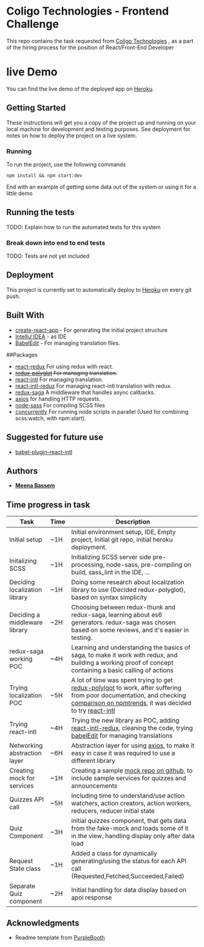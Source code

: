 # Coligo Technologies - Frontend Challenge
This repo contains the task requested from [Coligo Technologies](https://web.coligotech.com/) , as a part of the hiring process for the position of React/Front-End Developer

<!-- -->

# live Demo

You can find the live demo of the deployed app on [Heroku](https://frontend-challenge-coligo.herokuapp.com/).

## Getting Started

These instructions will get you a copy of the project up and running on your local machine for development and testing purposes. See deployment for notes on how to deploy the project on a live system.

<!--
### Prerequisites

What things you need to install the software and how to install them

```React/Frontend Developer
React/Frontend Developer

Give examples
```

### Installing

A step by step series of examples that tell you how to get a development env running

Say what the step will be

```
npm install && npm start:dev
```
-->


### Running

To run the project, use the following commands

```
npm install && npm start:dev
```




End with an example of getting some data out of the system or using it for a little demo

## Running the tests
TODO: Explain how to run the automated tests for this system

### Break down into end to end tests

TODO: Tests are not yet included

## Deployment
This project is currently set to automatically deploy to [Heroku](https://frontend-challenge-coligo.herokuapp.com/) on every git push.

## Built With
* [create-react-app](https://github.com/facebook/create-react-app) - For generating the initial project structure
* [IntelliJ IDEA](https://www.jetbrains.com/idea/) - as IDE
* [BabelEdit](https://www.codeandweb.com/babeledit) - For managing translation files.

##Packages
* [react-redux](https://github.com/reduxjs/react-redux) For using redux with react.
* <del>[redux-polyglot](https://github.com/Tiqa/redux-polyglot) For managing translation.</del>
* [react-intl](https://github.com/yahoo/react-intl) For managing translation.
* [react-intl-redux](https://github.com/ratson/react-intl-redux) For managing react-intl translation with redux.
* [redux-saga](https://github.com/redux-saga/redux-saga) A middleware that handles async callbacks.
* [axios](https://github.com/axios/axios) for handling HTTP requests.
* [node-sass](https://github.com/sass/node-sass) For compiling SCSS files
* [concurrently](https://github.com/kimmobrunfeldt/concurrently) For running node scripts in parallel (Used for combining scss:watch, with npm:start).

## Suggested for future use
* [babel-plugin-react-intl](https://github.com/yahoo/babel-plugin-react-intl) 


## Authors

* **[Meena Bassem](https://www.linkedin.com/in/meenabassem/)**

## Time progress in task

| Task |Time | Description|
|----|----|---|
|Initial setup| ~1H |Initial environment setup, IDE, Empty project, Initial git repo, initial heroku deployment.|
|Initalizing SCSS| ~1H | Initializing SCSS server side pre-processing, node-sass, pre-compiling on build, sass_lint in the IDE, ...|
|Deciding localization library | ~1H | Doing some research about localization library to use (Decided redux-polyglot), based on syntax simplicity|
|Deciding a middleware library| ~2H | Choosing between redux-thunk and redux-saga, learning about es6 generators. redux-saga was chosen based on some reviews, and it's easier in testing.|
|redux-saga working POC| ~4H| Learning and understanding the basics of saga, to make it work with redux, and building a working proof of concept containing a basic calling of actions|
|Trying localization POC| ~5H | A lot of time was spent trying to get [redux-polylgot](https://github.com/Tiqa/redux-polyglot) to work, after suffering from poor documentation, and checking [comparison on npmtrends](https://www.npmtrends.com/redux-polyglot-vs-react-localize-vs-react-intl-vs-react-redux-i18n-vs-react-i18next-vs-i18n-react), it was decided to try  [react-intl](https://github.com/yahoo/react-intl)|
|Trying react-intl| ~4H |Trying the new library as POC, adding [react-intl-redux](https://github.com/ratson/react-intl-redux), cleaning the code, trying [babelEdit](https://www.codeandweb.com/babeledit) for managing translations|
|Networking abstraction layer| ~6H | Abstraction layer for using [axios](https://github.com/axios/axios), to make it easy in case it was required to use a different library|
|Creating mock for services| ~1H| Creating a sample [mock repo on github](https://github.com/mbkfa93/coligo-mock), to include sample services for quizzes and announcements|
|Quizzes API call | ~5H | Including time to understand/use action watchers, action creators, action workers, reducers, reducer initial state|
|Quiz Component | ~3H | initial quizzes component, that gets data from the fake-mock and loads some of it in the view, handling display only after data load|
|Request State class| ~1H | Added a class for dynamically generating/using the status for each API call (Requested,Fetched,Succeeded,Failed)
|Separate Quiz component| ~2H | Initial handling for data display based on apoi response
 

## Acknowledgments
* Readme template from [PurpleBooth](https://gist.github.com/PurpleBooth/109311bb0361f32d87a2)
